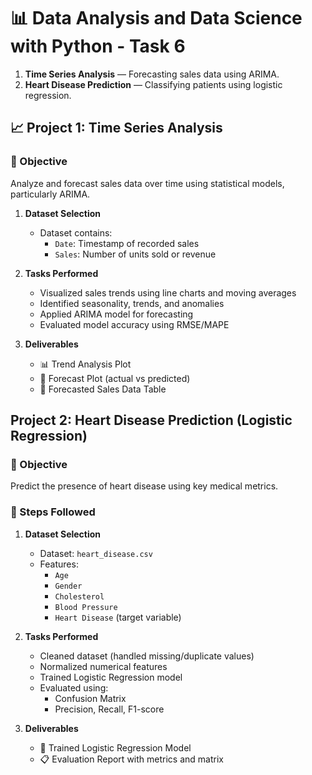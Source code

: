 
# 📊 Data Analysis and Data Science with Python - Task 6

1. **Time Series Analysis** — Forecasting sales data using ARIMA.
2. **Heart Disease Prediction** — Classifying patients using logistic regression.

## 📈 Project 1: Time Series Analysis

### 🧠 Objective
Analyze and forecast sales data over time using statistical models, particularly ARIMA.

1. **Dataset Selection**
   - Dataset contains:
     - `Date`: Timestamp of recorded sales
     - `Sales`: Number of units sold or revenue

2. **Tasks Performed**
   - Visualized sales trends using line charts and moving averages
   - Identified seasonality, trends, and anomalies
   - Applied ARIMA model for forecasting
   - Evaluated model accuracy using RMSE/MAPE

3. **Deliverables**
   - 📊 Trend Analysis Plot
   - 🔮 Forecast Plot (actual vs predicted)
   - 📁 Forecasted Sales Data Table

##  Project 2: Heart Disease Prediction (Logistic Regression)

### 🧠 Objective
Predict the presence of heart disease using key medical metrics.

### 🔄 Steps Followed

1. **Dataset Selection**
   - Dataset: `heart_disease.csv`
   - Features:
     - `Age`
     - `Gender`
     - `Cholesterol`
     - `Blood Pressure`
     - `Heart Disease` (target variable)

2. **Tasks Performed**
   - Cleaned dataset (handled missing/duplicate values)
   - Normalized numerical features
   - Trained Logistic Regression model
   - Evaluated using:
     - Confusion Matrix
     - Precision, Recall, F1-score

3. **Deliverables**
   - 🧠 Trained Logistic Regression Model
   - 📋 Evaluation Report with metrics and matrix

